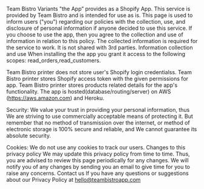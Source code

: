 Team Bistro Variants "the App” provides as a Shopify App. This service is provided by Team Bistro and is intended for use as is. This page is used to inform users ("you") regarding our policies with the collection, use, and disclosure of personal information if anyone decided to use this service. If you choose to use the app, then you agree to the collection and use of information in relation to this policy. The collected information is required for the service to work. It is not shared with 3rd parties. Information collection and use When installing the the app you grant it access to the following scopes: read_orders,read_customers.

Team Bistro printer does not store user's Shopify login credentialss. Team Bistro printer stores Shopify access token with the given permissions for app. Team Bistro printer stores products related details for the app's functionality. The app is hosted(database/routing/server) on AWS (https://aws.amazon.com) and Heroku.

Security: We value your trust in providing your personal information, thus We are striving to use commercially acceptable means of protecting it. But remember that no method of transmission over the internet, or method of electronic storage is 100% secure and reliable, and We cannot guarantee its absolute security.

Cookies: We do not use any cookies to track our users. Changes to this privacy policy We may update this privacy policy from time to time. Thus, you are advised to review this page periodically for any changes. We will notify you of any changes by sending you an email to give time for you to raise any concerns. Contact us If you have any questions or suggestions about our Privacy Policy at hello@teambistroapp.com
